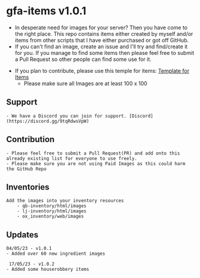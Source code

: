 # gfa-items v1.0.1

+ In desperate need for images for your server? Then you have come to the right place. This repo contains items either created by myself and/or items from other scripts that I have either purchased or got off GitHub.
+ If you can't find an image, create an issue and I'll try and find/create it for you. If you manage to find some items then please feel free to submit a Pull Request so other people can find some use for it.

- If you plan to contribute, please use this temple for items: [Template for Items](https://codepen.io/lilphantom25/pen/RwQEvWL?editors=1000)
    + Please make sure all Images are at least 100 x 100

## Support
    - We have a Discord you can join for support. [Discord](https://discord.gg/9tqRdwsVpW)

## Contribution
    - Please feel free to submit a Pull Request(PR) and add onto this already existing list for everyone to use freely.
    - Please make sure you are not using Paid Images as this could harm the GitHub Repo

## Inventories
    Add the images into your inventory resources
        - qb-inventory/html/images
        - lj-inventory/html/images
        - ox_inventory/web/images

## Updates
    04/05/23 - v1.0.1
    - Added over 60 new ingredient images

     17/05/23 - v1.0.2
    - Added some houserobbery items

